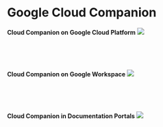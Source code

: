 # Google Cloud Companion

**Cloud Companion on Google Cloud Platform**
![](GCP_2_24fps_720p.gif)

<br>
<br>
<br>

**Cloud Companion on Google Workspace**
![](WS_3_24fps_720p.gif)

<br>
<br>
<br>

**Cloud Companion in Documentation Portals**
![](unu_2_24fps_720p.gif)

